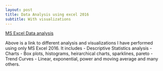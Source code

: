 ```yaml
---
layout: post
title: Data Analysis using excel 2016
subtitle: With visualizations
---
```


[MS Excel Data analysis](https://1drv.ms/f/s!AhaxImlIA1PSbyNanFBy_GFdbN4) 
<p>
Above is a link to different analysis and visualizations I have performed using only MS Excel 2016. It includes 
- Descriptive Statistics analysis
- Charts - Box plots, histograms, heirarchical charts, sparklines, pareto
- Trend Curves - Linear, exponential, power and moving average
and many others.
</p>


